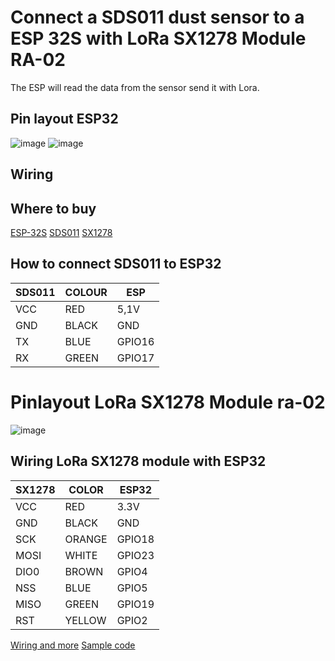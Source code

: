 # Connect a SDS011 dust sensor to a ESP 32S with LoRa SX1278 Module RA-02

The ESP will read the data from the sensor send it with Lora.

## Pin layout ESP32

![image](https://github.com/resimons/esp32s-nodecmu-lora-bme280/blob/main/images/esp32-esp-32s-nodemcu-pinout.jpg)
![image](https://www.tinytronics.nl/image/cache/catalog/products_2022/nova-sds011-high-precision-laser-dust-sensor-1200x1200.jpg)

## Wiring

## Where to buy

[ESP-32S](https://elektronicavoorjou.nl/product/esp32-development-board-wifi-bluetooth)
[SDS011](https://www.tinytronics.nl/nl/sensoren/lucht/stof/nova-sds011-hoge-precisie-laser-stofsensor)
[SX1278](https://elektronicavoorjou.nl/product/sx1278-lora-module-433m-10-km-ra-02/)

## How to connect SDS011 to ESP32
SDS011 | COLOUR | ESP
------------ | ---------- | -------------
VCC | RED | 5,1V
GND | BLACK | GND
TX | BLUE | GPIO16
RX | GREEN | GPIO17

# Pinlayout LoRa SX1278 Module ra-02

![image](https://images.tcdn.com.br/img/img_prod/557243/sx1278_lora_433mhz_ra_02_breakout_board_10km_959_1_20191128221303.png)

## Wiring LoRa SX1278 module with ESP32
SX1278 | COLOR | ESP32
-------- |-| ----------
VCC | RED | 3.3V
GND | BLACK | GND
SCK | ORANGE | GPIO18
MOSI | WHITE | GPIO23
DIO0 | BROWN | GPIO4
NSS | BLUE | GPIO5
MISO | GREEN | GPIO19
RST | YELLOW | GPIO2

[Wiring and more](https://www.circuitstate.com/tutorials/interfacing-ra-01-ra-02-sx1278-lora-modules-with-esp32-using-arduino/)
[Sample code](https://how2electronics.com/esp32-lora-sx1278-76-transmitter-receiver/)
